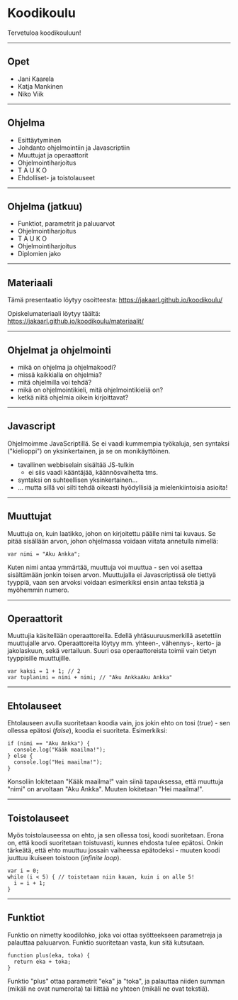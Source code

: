 # Koodikoulu

Tervetuloa koodikouluun!

---

## Opet

* Jani Kaarela
* Katja Mankinen
* Niko Viik

---

## Ohjelma

* Esittäytyminen
* Johdanto ohjelmointiin ja Javascriptiin
* Muuttujat ja operaattorit
* Ohjelmointiharjoitus
* T A U K O
* Ehdolliset- ja toistolauseet

---

## Ohjelma (jatkuu)

* Funktiot, parametrit ja paluuarvot
* Ohjelmointiharjoitus
* T A U K O
* Ohjelmointiharjoitus
* Diplomien jako

---

## Materiaali

Tämä presentaatio löytyy osoitteesta:
https://jakaarl.github.io/koodikoulu/

Opiskelumateriaali löytyy täältä:
https://jakaarl.github.io/koodikoulu/materiaalit/

---

## Ohjelmat ja ohjelmointi

* mikä on ohjelma ja ohjelmakoodi?
* missä kaikkialla on ohjelmia?
* mitä ohjelmilla voi tehdä?
* mikä on ohjelmointikieli, mitä ohjelmointikieliä on?
* ketkä niitä ohjelmia oikein kirjoittavat?

---

## Javascript

Ohjelmoimme JavaScriptillä. Se ei vaadi kummempia työkaluja, sen syntaksi ("kielioppi") on yksinkertainen, ja se on monikäyttöinen.
* tavallinen webbiselain sisältää JS-tulkin
  * ei siis vaadi kääntäjää, käännösvaihetta tms.
* syntaksi on suhteellisen yksinkertainen...
* ... mutta sillä voi silti tehdä oikeasti hyödyllisiä ja mielenkiintoisia asioita!

---

## Muuttujat

Muuttuja on, kuin laatikko, johon on kirjoitettu päälle nimi tai kuvaus. Se pitää sisällään arvon, johon ohjelmassa voidaan viitata annetulla nimellä:

```
var nimi = "Aku Ankka";
```

Kuten nimi antaa ymmärtää, muuttuja voi muuttua - sen voi asettaa sisältämään jonkin toisen arvon. Muuttujalla ei Javascriptissä ole tiettyä tyyppiä, vaan sen arvoksi voidaan esimerkiksi ensin antaa tekstiä ja myöhemmin numero.

---

## Operaattorit

Muuttujia käsitellään operaattoreilla. Edellä yhtäsuuruusmerkillä asetettiin muuttujalle arvo. Operaattoreita löytyy mm. yhteen-, vähennys-, kerto- ja jakolaskuun, sekä vertailuun. Suuri osa operaattoreista toimii vain tietyn tyyppisille muuttujille.

```
var kaksi = 1 + 1; // 2
var tuplanimi = nimi + nimi; // "Aku AnkkaAku Ankka"
```

---

## Ehtolauseet

Ehtolauseen avulla suoritetaan koodia vain, jos jokin ehto on tosi (_true_) - sen ollessa epätosi (_false_), koodia ei suoriteta. Esimerkiksi:

```
if (nimi == "Aku Ankka") {
  console.log("Kääk maailma!");
} else {
  console.log("Hei maailma!");
}
```

Konsoliin lokitetaan "Kääk maailma!" vain siinä tapauksessa, että muuttuja "nimi" on arvoltaan "Aku Ankka". Muuten lokitetaan "Hei maailma!".

---

## Toistolauseet

Myös toistolauseessa on ehto, ja sen ollessa tosi, koodi suoritetaan. Erona on, että koodi suoritetaan toistuvasti, kunnes ehdosta tulee epätosi. Onkin tärkeätä, että ehto muuttuu jossain vaiheessa epätodeksi - muuten koodi juuttuu ikuiseen toistoon (_infinite loop_).

```
var i = 0;
while (i < 5) { // toistetaan niin kauan, kuin i on alle 5!
  i = i + 1;
}
```

---

## Funktiot

Funktio on nimetty koodilohko, joka voi ottaa syötteekseen parametreja ja palauttaa paluuarvon. Funktio suoritetaan vasta, kun sitä kutsutaan.

```
function plus(eka, toka) {
  return eka + toka;
}
```

Funktio "plus" ottaa parametrit "eka" ja "toka", ja palauttaa niiden summan (mikäli ne ovat numeroita) tai liittää ne yhteen (mikäli ne ovat tekstiä).


